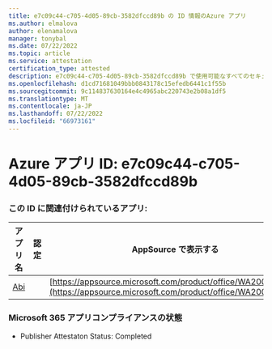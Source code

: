 ```yaml
---
title: e7c09c44-c705-4d05-89cb-3582dfccd89b の ID 情報のAzure アプリ
ms.author: elmalova
author: elenamalova
manager: tonybal
ms.date: 07/22/2022
ms.topic: article
ms.service: attestation
certification_type: attested
description: e7c09c44-c705-4d05-89cb-3582dfccd89b で使用可能なすべてのセキュリティとコンプライアンス情報。
ms.openlocfilehash: d1cd71681049bbb0843178c15efedb6441c1f55b
ms.sourcegitcommit: 9c114837630164e4c4965abc220743e2b08a1df5
ms.translationtype: MT
ms.contentlocale: ja-JP
ms.lasthandoff: 07/22/2022
ms.locfileid: "66973161"
---
```

# <a name="azure-app-id-e7c09c44-c705-4d05-89cb-3582dfccd89b"></a>Azure アプリ ID: e7c09c44-c705-4d05-89cb-3582dfccd89b


### <a name="apps-associated-with-this-id"></a>この ID に関連付けられているアプリ:
| **アプリ名** | **認定** | **AppSource で表示する** |
|--------------|---------------|-----------------------|
| [Abi](../forward/WA200003862.md) |  | [https://appsource.microsoft.com/product/office/WA200003862](https://appsource.microsoft.com/product/office/WA200003862) |

### <a name="microsoft-365-app-compliance-status"></a>Microsoft 365 アプリコンプライアンスの状態
- Publisher Attestaton Status: Completed
